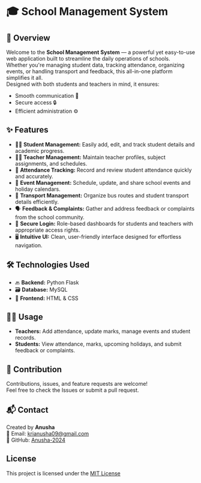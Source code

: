 # 🎓 School Management System

## 🧾 Overview
Welcome to the **School Management System** — a powerful yet easy-to-use web application built to streamline the daily operations of schools.  
Whether you're managing student data, tracking attendance, organizing events, or handling transport and feedback, this all-in-one platform simplifies it all.  
Designed with both students and teachers in mind, it ensures:  
- Smooth communication 💬  
- Secure access 🔒  
- Efficient administration ⚙️  

## ✨ Features
- 👩‍🎓 **Student Management:** Easily add, edit, and track student details and academic progress.  
- 👨‍🏫 **Teacher Management:** Maintain teacher profiles, subject assignments, and schedules.  
- 📅 **Attendance Tracking:** Record and review student attendance quickly and accurately.  
- 🎉 **Event Management:** Schedule, update, and share school events and holiday calendars.  
- 🚌 **Transport Management:** Organize bus routes and student transport details efficiently.  
- 🗣️ **Feedback & Complaints:** Gather and address feedback or complaints from the school community.  
- 🔐 **Secure Login:** Role-based dashboards for students and teachers with appropriate access rights.  
- 🖥️ **Intuitive UI:** Clean, user-friendly interface designed for effortless navigation.  

## 🛠️ Technologies Used
- 🔙 **Backend:** Python Flask  
- 🗃️ **Database:** MySQL  
- 🎨 **Frontend:** HTML & CSS  

## 👩‍🏫 Usage
- **Teachers:** Add attendance, update marks, manage events and student records.  
- **Students:** View attendance, marks, upcoming holidays, and submit feedback or complaints.  

## 🤝 Contribution
Contributions, issues, and feature requests are welcome!  
Feel free to check the Issues or submit a pull request.  

## 📬 Contact
Created by **Anusha**  
📧 Email: [krianusha09@gmail.com](mailto:krianusha09@gmail.com)  
🐙 GitHub: [Anusha-2024](https://github.com/Anusha-2024)  

## License
This project is licensed under the [MIT License](LICENSE)  
